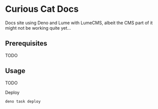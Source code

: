 # Curious Cat Docs

Docs site using Deno and Lume with LumeCMS, albeit the CMS part of it might not be working quite yet...

## Prerequisites

TODO

## Usage

TODO

Deploy

```
deno task deploy
```
